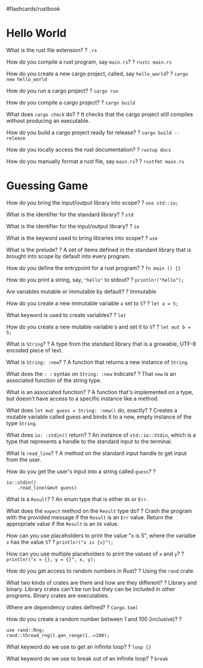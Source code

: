 #flashcards/rustbook

# Hello World

What is the rust file extension?
?
`.rs`
<!--SR:2022-08-23,4,270-->

How do you compile a rust program, say `main.rs`?
?
`rustc main.rs`
<!--SR:2022-08-22,3,270-->

How do you create a new cargo project, called, say `hello_world`?
?
`cargo new hello_world`
<!--SR:2022-08-22,3,270-->

How do you run a cargo project?
?
`cargo run`
<!--SR:2022-08-22,3,270-->

How do you compile a cargo project?
?
`cargo build`
<!--SR:2022-08-24,5,270-->

What does `cargo check` do?
?
It checks that the cargo project still compiles without producing an executable.
<!--SR:2022-08-21,2,250-->

How do you build a cargo project ready for release?
?
`cargo build --release`
<!--SR:2022-08-23,4,270-->

How do you locally access the rust documentation?
?
`rustup docs`
<!--SR:2022-08-21,2,250-->

How do you manually format a rust file, say `main.rs`?
?
`rustfmt main.rs`
<!--SR:2022-08-24,5,270-->

# Guessing Game

How do you bring the input/output library into scope?
?
`use std::io;`
<!--SR:2022-08-24,5,270-->

What is the identifier for the standard library?
?
`std`
<!--SR:2022-08-22,3,270-->

What is the identifier for the input/output library?
?
`io`
<!--SR:2022-08-23,4,270-->

What is the keyword used to bring libraries into scope?
?
`use`
<!--SR:2022-08-22,3,270-->

What is the prelude?
?
A set of items defined in the standard library that is brought into scope by default into every program.
<!--SR:2022-08-22,3,270-->

How do you define the entrypoint for a rust program?
?
`fn main () {}`
<!--SR:2022-08-23,4,270-->

How do you print a string, say, `"hello"` to stdout?
?
`println!("hello");`
<!--SR:2022-08-23,4,270-->

Are variables mutable or immutable by default?
?
Immutable
<!--SR:2022-08-23,4,270-->

How do you create a new immutable variable `a` set to `5`?
?
`let a = 5;`
<!--SR:2022-08-22,3,270-->

What keyword is used to create variables?
?
`let`
<!--SR:2022-08-24,5,270-->

How do you create a new mutable variable `b` and set it to `5`?
?
`let mut b = 5;`
<!--SR:2022-08-23,4,270-->

What is `String`?
?
A type from the standard library that is a growable, UTF-8 encoded piece of text.
<!--SR:2022-08-22,3,270-->

What is `String: :new`?
?
A function that returns a new instance of `String`.
<!--SR:2022-08-24,5,270-->

What does the `: :` syntax on `String: :new` indicate?
?
That `new` is an associated function of the string type.
<!--SR:2022-08-23,3,250-->

What is an associated function?
?
A function that's implemented on a type, but doesn't have access to a specific instance like a method.
<!--SR:2022-08-24,4,250-->

What does `let mut guess = String: :new()` do, exactly?
?
Creates a mutable variable called guess and binds it to a new, empty instance of the type `String`.
<!--SR:2022-08-24,5,270-->

What does `io: :stdin()` return?
?
An instance of `std::io::Stdin`, which is a type that represents a handle to the standard input to the terminal.
<!--SR:2022-08-22,3,250-->

What is `read_line`?
?
A method on the standard input handle to get input from the user.
<!--SR:2022-08-23,4,270-->

How do you get the user's input into a string called `guess`?
?
```
io::stdin()
	.read_line(&mut guess)
```
<!--SR:2022-08-21,2,250-->

What is a `Result`?
?
An enum type that is either `Ok` or `Err`.
<!--SR:2022-08-24,5,270-->

What does the `expect`  method on the `Result` type do?
?
Crash the program with the provided message if the `Result` is an `Err` value.
Return the appropriate value if the `Result` is an `Ok` value.
<!--SR:2022-08-24,5,270-->

How can you use placeholders to print the value "x is 5", where the varialbe `x` has the value `5`?
?
`println!("x is {x}");`
<!--SR:2022-08-24,5,270-->

How can you use multiple placeholders to print the values of `x` and `y`?
?
`println!("x = {}, y = {}", x, y);`
<!--SR:2022-08-23,4,270-->

How do you get access to random numbers in Rust?
?
Using the `rand` crate.
<!--SR:2022-08-24,5,270-->

What two kinds of crates are there and how are they different?
?
Library and binary.
Library crates can't be run but they can be included in other programs.
Binary crates are executables.
<!--SR:2022-08-23,4,270-->

Where are dependency crates defined?
?
`Cargo.toml`
<!--SR:2022-08-22,3,270-->

How do you create a random number between 1 and 100 (inclusive)?
?
```
use rand::Rng;
rand::thread_rng().gen_range(1..=100);
```
<!--SR:2022-08-21,1,210-->

What keyword do we use to get an infinite loop?
?
`loop {}`
<!--SR:2022-08-23,4,270-->

What keyword do we use to break out of an infinite loop?
?
`break`
<!--SR:2022-08-23,4,270-->



